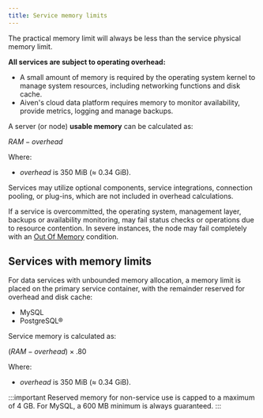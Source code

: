 ```yaml
---
title: Service memory limits
---
```


The practical memory limit will always be less than the service physical
memory limit.

**All services are subject to operating overhead:**

-   A small amount of memory is required by the operating system kernel
    to manage system resources, including networking functions and disk
    cache.
-   Aiven's cloud data platform requires memory to monitor
    availability, provide metrics, logging and manage backups.

A server (or node) **usable memory** can be calculated as:

${ RAM - overhead }$

Where:

- $overhead$ is 350 MiB (≈ 0.34 GiB).

Services may utilize optional components, service integrations,
connection pooling, or plug-ins, which are not included in overhead
calculations.

If a service is overcommitted, the operating system, management layer,
backups or availability monitoring, may fail status checks or operations
due to resource contention. In severe instances, the node may fail
completely with an
[Out Of Memory](/docs/platform/concepts/out-of-memory-conditions)
condition.

## Services with memory limits

For data services with unbounded memory allocation, a memory limit is placed on
the primary service container, with the remainder reserved for overhead and disk
cache:

- MySQL
- PostgreSQL®

Service memory is calculated as:

$(RAM - overhead) \times .80$

Where:

- $overhead$ is 350 MiB (≈ 0.34 GiB).

:::important
Reserved memory for non-service use is capped to a maximum of 4 GB. For MySQL, a
600 MB minimum is always guaranteed.
:::
